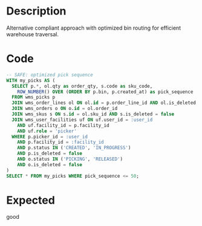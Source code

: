 # Description

Alternative compliant approach with optimized bin routing for efficient warehouse traversal.

# Code

```sql
-- SAFE: optimized pick sequence
WITH my_picks AS (
  SELECT p.*, ol.qty as order_qty, s.code as sku_code,
    ROW_NUMBER() OVER (ORDER BY p.bin, p.created_at) as pick_sequence
  FROM wms_picks p
  JOIN wms_order_lines ol ON ol.id = p.order_line_id AND ol.is_deleted = false
  JOIN wms_orders o ON o.id = ol.order_id
  JOIN wms_skus s ON s.id = ol.sku_id AND s.is_deleted = false
  JOIN wms_user_facilities uf ON uf.user_id = :user_id 
    AND uf.facility_id = p.facility_id
    AND uf.role = 'picker'
  WHERE p.picker_id = :user_id
    AND p.facility_id = :facility_id
    AND p.status IN ('CREATED', 'IN_PROGRESS')
    AND p.is_deleted = false
    AND o.status IN ('PICKING', 'RELEASED')
    AND o.is_deleted = false
)
SELECT * FROM my_picks WHERE pick_sequence <= 50;
```

# Expected

good